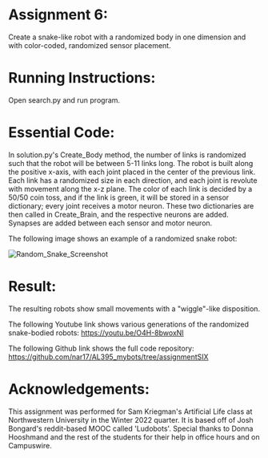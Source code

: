 # Assignment 6:
Create a snake-like robot with a randomized body in one dimension and with color-coded, randomized sensor placement.

# Running Instructions:
Open search.py and run program.

# Essential Code:
In solution.py's Create_Body method, the number of links is randomized such that the robot will be between 5-11 links long. The robot is built along the positive x-axis, with each joint placed in the center of the previous link. Each link has a randomized size in each direction, and each joint is revolute with movement along the x-z plane. The color of each link is decided by a 50/50 coin toss, and if the link is green, it will be stored in a sensor dictionary; every joint receives a motor neuron. These two dictionaries are then called in Create_Brain, and the respective neurons are added. Synapses are added between each sensor and motor neuron. 

The following image shows an example of a randomized snake robot:

![Random_Snake_Screenshot](https://user-images.githubusercontent.com/122194228/217650570-47537373-2a6f-4da9-b711-91a382f188aa.JPG)

# Result:
The resulting robots show small movements with a "wiggle"-like disposition.

The following Youtube link shows various generations of the randomized snake-bodied robots: 
https://youtu.be/O4H-8bwoxNI


The following Github link shows the full code repository: 
https://github.com/nar17/AL395_mybots/tree/assignmentSIX

# Acknowledgements:
This assignment was performed for Sam Kriegman's Artificial Life class at Northwestern University in the Winter 2022 quarter. It is based off of Josh Bongard's reddit-based MOOC called 'Ludobots'. Special thanks to Donna Hooshmand and the rest of the students for their help in office hours and on Campuswire. 
